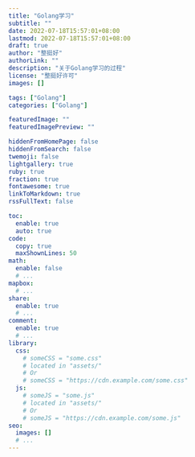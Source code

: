 ```yaml
---
title: "Golang学习"
subtitle: ""
date: 2022-07-18T15:57:01+08:00
lastmod: 2022-07-18T15:57:01+08:00
draft: true
author: "整挺好"
authorLink: ""
description: "关于Golang学习的过程"
license: "整挺好许可"
images: []

tags: ["Golang"]
categories: ["Golang"]

featuredImage: ""
featuredImagePreview: ""

hiddenFromHomePage: false
hiddenFromSearch: false
twemoji: false
lightgallery: true
ruby: true
fraction: true
fontawesome: true
linkToMarkdown: true
rssFullText: false

toc:
  enable: true
  auto: true
code:
  copy: true
  maxShownLines: 50
math:
  enable: false
  # ...
mapbox:
  # ...
share:
  enable: true
  # ...
comment:
  enable: true
  # ...
library:
  css:
    # someCSS = "some.css"
    # located in "assets/"
    # Or
    # someCSS = "https://cdn.example.com/some.css"
  js:
    # someJS = "some.js"
    # located in "assets/"
    # Or
    # someJS = "https://cdn.example.com/some.js"
seo:
  images: []
  # ...
---
```


<!--more-->
